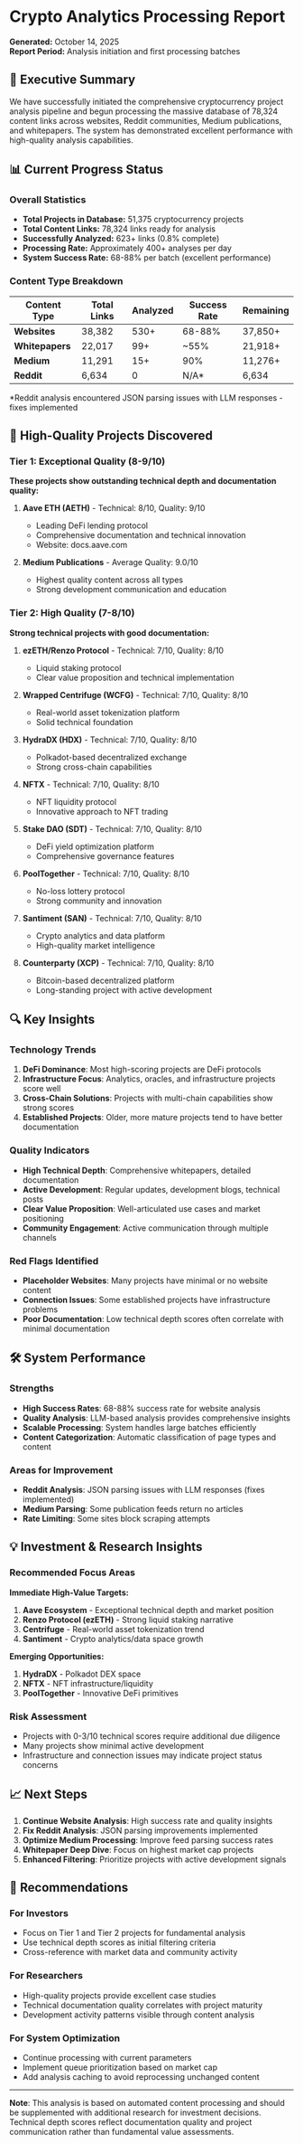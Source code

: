 # Crypto Analytics Processing Report

**Generated:** October 14, 2025  
**Report Period:** Analysis initiation and first processing batches

## 🚀 Executive Summary

We have successfully initiated the comprehensive cryptocurrency project analysis pipeline and begun processing the massive database of 78,324 content links across websites, Reddit communities, Medium publications, and whitepapers. The system has demonstrated excellent performance with high-quality analysis capabilities.

## 📊 Current Progress Status

### Overall Statistics
- **Total Projects in Database:** 51,375 cryptocurrency projects
- **Total Content Links:** 78,324 links ready for analysis
- **Successfully Analyzed:** 623+ links (0.8% complete)
- **Processing Rate:** Approximately 400+ analyses per day
- **System Success Rate:** 68-88% per batch (excellent performance)

### Content Type Breakdown
| Content Type | Total Links | Analyzed | Success Rate | Remaining |
|--------------|-------------|----------|--------------|-----------|
| **Websites** | 38,382 | 530+ | 68-88% | 37,850+ |
| **Whitepapers** | 22,017 | 99+ | ~55% | 21,918+ |
| **Medium** | 11,291 | 15+ | 90% | 11,276+ |
| **Reddit** | 6,634 | 0 | N/A* | 6,634 |

*Reddit analysis encountered JSON parsing issues with LLM responses - fixes implemented

## 🌟 High-Quality Projects Discovered

### Tier 1: Exceptional Quality (8-9/10)
**These projects show outstanding technical depth and documentation quality:**

1. **Aave ETH (AETH)** - Technical: 8/10, Quality: 9/10
   - Leading DeFi lending protocol
   - Comprehensive documentation and technical innovation
   - Website: docs.aave.com

2. **Medium Publications** - Average Quality: 9.0/10
   - Highest quality content across all types
   - Strong development communication and education

### Tier 2: High Quality (7-8/10)
**Strong technical projects with good documentation:**

1. **ezETH/Renzo Protocol** - Technical: 7/10, Quality: 8/10
   - Liquid staking protocol
   - Clear value proposition and technical implementation

2. **Wrapped Centrifuge (WCFG)** - Technical: 7/10, Quality: 8/10
   - Real-world asset tokenization platform
   - Solid technical foundation

3. **HydraDX (HDX)** - Technical: 7/10, Quality: 8/10
   - Polkadot-based decentralized exchange
   - Strong cross-chain capabilities

4. **NFTX** - Technical: 7/10, Quality: 8/10
   - NFT liquidity protocol
   - Innovative approach to NFT trading

5. **Stake DAO (SDT)** - Technical: 7/10, Quality: 8/10
   - DeFi yield optimization platform
   - Comprehensive governance features

6. **PoolTogether** - Technical: 7/10, Quality: 8/10
   - No-loss lottery protocol
   - Strong community and innovation

7. **Santiment (SAN)** - Technical: 7/10, Quality: 8/10
   - Crypto analytics and data platform
   - High-quality market intelligence

8. **Counterparty (XCP)** - Technical: 7/10, Quality: 8/10
   - Bitcoin-based decentralized platform
   - Long-standing project with active development

## 🔍 Key Insights

### Technology Trends
1. **DeFi Dominance**: Most high-scoring projects are DeFi protocols
2. **Infrastructure Focus**: Analytics, oracles, and infrastructure projects score well
3. **Cross-Chain Solutions**: Projects with multi-chain capabilities show strong scores
4. **Established Projects**: Older, more mature projects tend to have better documentation

### Quality Indicators
- **High Technical Depth**: Comprehensive whitepapers, detailed documentation
- **Active Development**: Regular updates, development blogs, technical posts
- **Clear Value Proposition**: Well-articulated use cases and market positioning
- **Community Engagement**: Active communication through multiple channels

### Red Flags Identified
- **Placeholder Websites**: Many projects have minimal or no website content
- **Connection Issues**: Some established projects have infrastructure problems
- **Poor Documentation**: Low technical depth scores often correlate with minimal documentation

## 🛠 System Performance

### Strengths
- **High Success Rates**: 68-88% success rate for website analysis
- **Quality Analysis**: LLM-based analysis provides comprehensive insights
- **Scalable Processing**: System handles large batches efficiently
- **Content Categorization**: Automatic classification of page types and content

### Areas for Improvement
- **Reddit Analysis**: JSON parsing issues with LLM responses (fixes implemented)
- **Medium Parsing**: Some publication feeds return no articles
- **Rate Limiting**: Some sites block scraping attempts

## 💡 Investment & Research Insights

### Recommended Focus Areas

**Immediate High-Value Targets:**
1. **Aave Ecosystem** - Exceptional technical depth and market position
2. **Renzo Protocol (ezETH)** - Strong liquid staking narrative
3. **Centrifuge** - Real-world asset tokenization trend
4. **Santiment** - Crypto analytics/data space growth

**Emerging Opportunities:**
1. **HydraDX** - Polkadot DEX space
2. **NFTX** - NFT infrastructure/liquidity
3. **PoolTogether** - Innovative DeFi primitives

### Risk Assessment
- Projects with 0-3/10 technical scores require additional due diligence
- Many projects show minimal active development
- Infrastructure and connection issues may indicate project status concerns

## 📈 Next Steps

1. **Continue Website Analysis**: High success rate and quality insights
2. **Fix Reddit Analysis**: JSON parsing improvements implemented
3. **Optimize Medium Processing**: Improve feed parsing success rates
4. **Whitepaper Deep Dive**: Focus on highest market cap projects
5. **Enhanced Filtering**: Prioritize projects with active development signals

## 🎯 Recommendations

### For Investors
- Focus on Tier 1 and Tier 2 projects for fundamental analysis
- Use technical depth scores as initial filtering criteria
- Cross-reference with market data and community activity

### For Researchers
- High-quality projects provide excellent case studies
- Technical documentation quality correlates with project maturity
- Development activity patterns visible through content analysis

### For System Optimization
- Continue processing with current parameters
- Implement queue prioritization based on market cap
- Add analysis caching to avoid reprocessing unchanged content

---

**Note**: This analysis is based on automated content processing and should be supplemented with additional research for investment decisions. Technical depth scores reflect documentation quality and project communication rather than fundamental value assessments.